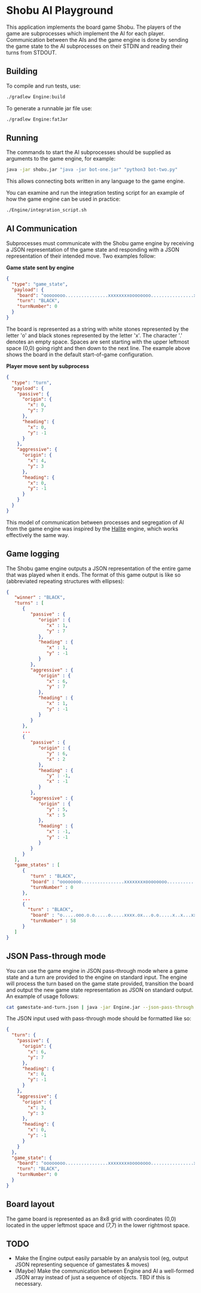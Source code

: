 # Shobu AI Playground

This application implements the board game Shobu. The players of the game are subprocesses 
which implement the AI for each player. Communication between the AIs and the game engine is done 
by sending the game state to the AI subprocesses on their STDIN and reading their turns from STDOUT.

## Building

To compile and run tests, use:
```bash
./gradlew Engine:build
``` 

To generate a runnable jar file use:
```bash
./gradlew Engine:fatJar
```

## Running

The commands to start the AI subprocesses should be supplied as arguments to the game engine, 
for example:
```bash
java -jar shobu.jar "java -jar bot-one.jar" "python3 bot-two.py"
``` 

This allows connecting bots written in any language to the game engine.

You can examine and run the integration testing script for an example of how the game engine
can be used in practice: 
```bash
./Engine/integration_script.sh
```

## AI Communication

Subprocesses must communicate with the Shobu game engine by receiving a JSON representation of the game 
state and responding with a JSON representation of their intended move. Two examples follow:

**Game state sent by engine**

```json
{
  "type": "game_state",
  "payload": {
    "board": "oooooooo................xxxxxxxxoooooooo................xxxxxxxx",
    "turn": "BLACK",
    "turnNumber": 0
  }
}
```

The board is represented as a string with white stones represented by the letter 'o' 
and black stones represented by the letter 'x'. The character '.' denotes an empty space.
Spaces are sent starting with the upper leftmost space (0,0) going right and then down
to the next line. The example above shows the board in the default start-of-game configuration.

**Player move sent by subprocess**

```json
{
  "type": "turn",
  "payload": {
    "passive": {
      "origin": {
        "x": 0,
        "y": 7
      },
      "heading": {
        "x": 0,
        "y": -1
      }
    }, 
    "aggressive": {
      "origin": {
        "x": 4,
        "y": 3
      },
      "heading": {
        "x": 0,
        "y": -1
      }
    }
  }
}
```

This model of communication between processes and segregation of AI from the game engine was inspired
by the [Halite](https://github.com/HaliteChallenge/Halite-III) engine, which works effectively the same way. 

## Game logging

The Shobu game engine outputs a JSON representation of the entire game that was played when it ends. 
The format of this game output is like so (abbreviated repeating structures with ellipses): 

```json
{
   "winner" : "BLACK",
   "turns" : [
      {
         "passive" : {
            "origin" : {
               "x" : 1,
               "y" : 7
            },
            "heading" : {
               "x" : 1,
               "y" : -1
            }
         },
         "aggressive" : {
            "origin" : {
               "x" : 6,
               "y" : 7
            },
            "heading" : {
               "x" : 1,
               "y" : -1
            }
         }
      },
      ...
      {
         "passive" : {
            "origin" : {
               "y" : 6,
               "x" : 2
            },
            "heading" : {
               "y" : -1,
               "x" : -1
            }
         },
         "aggressive" : {
            "origin" : {
               "y" : 5,
               "x" : 5
            },
            "heading" : {
               "x" : -1,
               "y" : -1
            }
         }
      }
   ],
   "game_states" : [
      {
         "turn" : "BLACK",
         "board" : "oooooooo................xxxxxxxxoooooooo................xxxxxxxx",
         "turnNumber" : 0
      },
      ...
      {
        "turn" : "BLACK",
         "board" : "o.....ooo.o.o.....o.....xxxx.ox...o.o.....x..x...xx...x......x..",
         "turnNumber" : 58
      }
   ]
}

```


## JSON Pass-through mode

You can use the game engine in JSON pass-through mode where a game state and a turn are provided to the engine
on standard input. The engine will process the turn based on the game state provided, transition the board and output
the new game state representation as JSON on standard output. An example of usage follows:

```bash
cat gamestate-and-turn.json | java -jar Engine.jar --json-pass-through > new-gamestate.json
``` 

The JSON input used with pass-through mode should be formatted like so:

```json
{
  "turn": {
    "passive": {
      "origin": {
        "x": 6,
        "y": 7
      },
      "heading": {
        "x": 0,
        "y": -1
      }
    },
    "aggressive": {
      "origin": {
        "x": 3,
        "y": 3
      },
      "heading": {
        "x": 0,
        "y": -1
      }
    }
  },
  "game_state": {
    "board": "oooooooo................xxxxxxxxoooooooo................xxxxxxxx",
    "turn": "BLACK",
    "turnNumber": 0
  }
}
```

## Board layout

The game board is represented as an 8x8 grid with coordinates (0,0) located in the upper
leftmost space and (7,7) in the lower rightmost space.

## TODO

* Make the Engine output easily parsable by an analysis tool (eg, output JSON representing sequence of gamestates & moves)
* (Maybe) Make the communication between Engine and AI a well-formed JSON array instead of just a sequence of objects. TBD if this is necessary.
